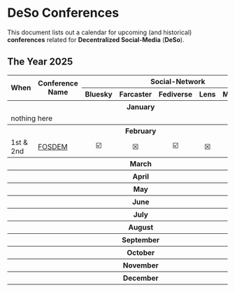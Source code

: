 # DeSo Conferences

This document lists out a calendar for upcoming (and historical) **conferences** related for **Decentralized Social-Media** (**DeSo**).

## The Year 2025

<table>
<thead>
<tr>
<th rowspan="2">When</th>
<th rowspan="2">Conference Name</th>
<th colspan="6">Social-Network</th>
</tr>
<tr>
<th>Bluesky</th>
<th>Farcaster</th>
<th>Fediverse</th>
<th>Lens</th>
<th>Matrix</th>
<th>Nostr</th>
</tr>
</thead>
<tbody>
<tr>
<th colspan="10">January</th>
</tr>
<tr>
<td colspan="10">nothing here</td>
</tr>
<tr>
<th colspan="10">February</th>
</tr>
<tr>
<td>1st & 2nd</td>
<td><a href="https://fosdem.org/2025/">FOSDEM</a></td>
<td align="center">☑️</td>
<td align="center">☒</td>
<td align="center">☑️</td>
<td align="center">☒</td>
<td align="center">☑️</td>
<td align="center">☑️</td>
</tr>
<tr>
<th colspan="10">March</th>
</tr>
<tr>
<th colspan="10">April</th>
</tr>
<tr>
<th colspan="10">May</th>
</tr>
<tr>
<th colspan="10">June</th>
</tr>
<tr>
<th colspan="10">July</th>
</tr>
<tr>
<th colspan="10">August</th>
</tr>
<tr>
<th colspan="10">September</th>
</tr>
<tr>
<th colspan="10">October</th>
</tr>
<tr>
<th colspan="10">November</th>
</tr>
<tr>
<th colspan="10">December</th>
</tr>
</tbody>
</table>

